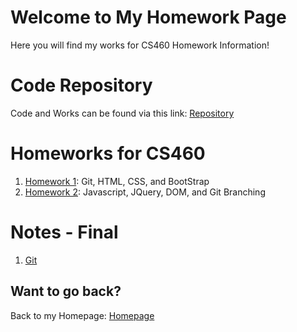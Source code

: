 # Welcome to My Homework Page

Here you will find my works for CS460 Homework Information!

# Code Repository
Code and Works can be found via this link: [Repository](https://github.com/avickers17/avickers17.github.io)

# Homeworks for CS460
1. [Homework 1](https://avickers17.github.io/CS460/HW1): Git, HTML, CSS, and BootStrap
1. [Homework 2](https://avickers17.github.io/CS460/HW2): Javascript, JQuery, DOM, and Git Branching

# Notes - Final
1. [Git]()

## Want to go back?
Back to my Homepage: [Homepage](https://avickers17.github.io)
